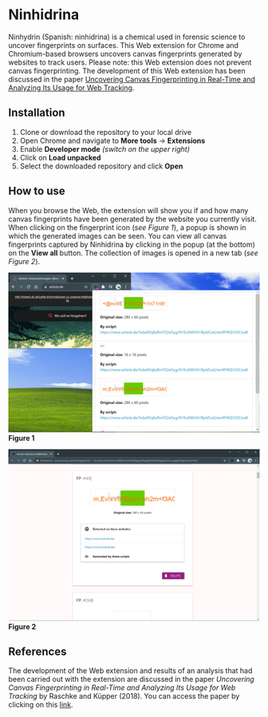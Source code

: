 # Ninhidrina

Ninhydrin (Spanish: ninhidrina) is a chemical used in forensic science to uncover fingerprints on surfaces. This Web extension for Chrome and Chromium-based browsers uncovers canvas fingerprints generated by websites to track users. Please note: this Web extension does not prevent canvas fingerprinting. The development of this Web extension has been discussed in the paper [Uncovering Canvas Fingerprinting in Real-Time and Analyzing Its Usage for Web Tracking](https://dl.gi.de/bitstream/handle/20.500.12116/17237/3032414_GI_P_285_09.pdf?sequence=1&isAllowed=y).

## Installation

1. Clone or download the repository to your local drive
2. Open Chrome and navigate to **More tools** -> **Extensions**
3. Enable **Developer mode** *(switch on the upper right)*
4. Click on **Load unpacked**
5. Select the downloaded repository and click **Open**

## How to use

When you browse the Web, the extension will show you if and how many canvas fingerprints have been generated by the website you currently visit. When clicking on the fingerprint icon (*see Figure 1*), a popup is shown in which the generated images can be seen. You can view all canvas fingerprints captured by Ninhidrina by clicking in the popup (at the bottom) on the **View all** button. The collection of images is opened in a new tab (*see Figure 2*).

![Ninhidrina fingerprint icon and popup](/fig1.JPG)
**Figure 1**

![Ninhidrina collection of all captured fingerprints](/fig2.JPG)
**Figure 2**

## References

The development of the Web extension and results of an analysis that had been carried out with the extension are discussed in the paper *Uncovering Canvas Fingerprinting in Real-Time and Analyzing Its Usage for Web Tracking* by Raschke and Küpper (2018). You can access the paper by clicking on this [link](https://dl.gi.de/bitstream/handle/20.500.12116/17237/3032414_GI_P_285_09.pdf?sequence=1&isAllowed=y).
